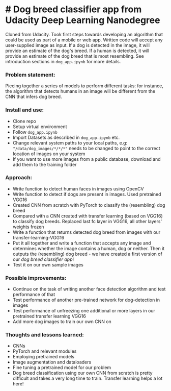 # # Dog breed classifier app from Udacity Deep Learning Nanodegree
Cloned from Udacity. Took first steps towards developing an algorithm that could be used as part of a mobile or web app. Written code will accept any user-supplied image as input. If a dog is detected in the image, it will provide an estimate of the dog's breed. If a human is detected, it will provide an estimate of the dog breed that is most resembling. 
See introduction sections in `dog_app.ipynb` for more details.

### Problem statement:
Piecing together a series of models to perform different tasks: for instance, the algorithm that detects humans in an image will be different from the CNN that infers dog breed. 

### Install and use:
* Clone repo
* Setup virtual environment
* Follow `dog_app.ipynb`
* Import Datasets as described in `dog_app.ipynb` etc.
* Change relevant system paths to your local paths, e.g: `"/data/dog_images/*/*/*"` needs to be changed to point to the correct location of images on your system
* If you want to use more images from a public database, download and add them to the training folder

### Approach:
* Write function to detect human faces in images using OpenCV
* Write function to detect if dogs are present in images. Used pretrained VGG16
* Created CNN from scratch with PyTorch to classify the (resembling) dog breed
* Compared with a CNN created with transfer learning (based on VGG16) to classify dog breeds. Replaced last fc layer in VGG16, all other layers' weights frozen
* Write a function that returns detected dog breed from images with our transfer-learning-VGG16
* Put it all together and write a function that accepts any image and determines whether the image contains a human, dog or neither. Then it outputs the (resembling) dog breed - we have created a first version of our _dog breed classifier app_!
* Test it on our own sample images 

### Possible improvements:
* Continue on the task of writing another face detection algorithm and test performance of that
* Test performance of another pre-trained network for dog-detection in images
* Test performance of unfreezing one additional or more layers in our pretrained transfer learning VGG16 
* Add more dog images to train our own CNN on

### Thoughts and lessons learned:
* CNNs
* PyTorch and relevant modules
* Employing pretrained models
* Image augmentation and dataloaders
* Fine tuning a pretrained model for our problem
* Dog breed classification using our own CNN from scratch is pretty difficult and takes a very long time to train. Transfer learning helps a lot here! 
